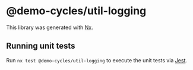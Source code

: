 # @demo-cycles/util-logging

This library was generated with [Nx](https://nx.dev).

## Running unit tests

Run `nx test @demo-cycles/util-logging` to execute the unit tests via [Jest](https://jestjs.io).
